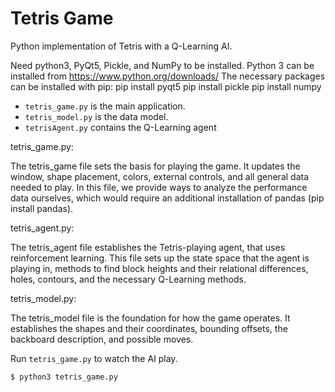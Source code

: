 # Tetris Game

Python implementation of Tetris with a Q-Learning AI.

Need python3, PyQt5, Pickle, and NumPy to be installed.
Python 3 can be installed from https://www.python.org/downloads/
The necessary packages can be installed with pip:
  pip install pyqt5
  pip install pickle
  pip install numpy

* `tetris_game.py` is the main application.
* `tetris_model.py` is the data model.
* `tetrisAgent.py` contains the Q-Learning agent

tetris_game.py:
  
  The tetris_game file sets the basis for playing the game.
  It updates the window, shape placement, colors, external 
  controls, and all general data needed to play. In this file, 
  we provide ways to analyze the performance data ourselves, 
  which would require an additional installation of pandas 
  (pip install pandas).

tetris_agent.py:

  The tetris_agent file establishes the Tetris-playing agent, 
  that uses reinforcement learning. This file sets up the
  state space that the agent is playing in, methods to find
  block heights and their relational differences, holes,
  contours, and the necessary Q-Learning methods.
  
tetris_model.py:

  The tetris_model file is the foundation for how the game operates.
  It establishes the shapes and their coordinates, bounding offsets,
  the backboard description, and possible moves.

Run `tetris_game.py` to watch the AI play.

```shell
$ python3 tetris_game.py
```
